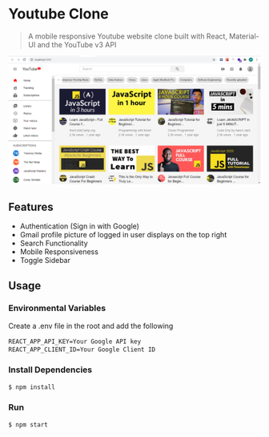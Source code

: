 # Youtube Clone

> A mobile responsive Youtube website clone built with React, Material-UI and the YouTube v3 API

![screenshot](https://github.com/abionamike/youtube-clone/blob/main/youtube-clone.png)

## Features

- Authentication (Sign in with Google)
- Gmail profile picture of logged in user displays on the top right
- Search Functionality
- Mobile Responsiveness
- Toggle Sidebar

## Usage

### Environmental Variables
Create a .env file in the root and add the following

```
REACT_APP_API_KEY=Your Google API key
REACT_APP_CLIENT_ID=Your Google Client ID
```

### Install Dependencies

```
$ npm install
```

### Run

```
$ npm start
```
